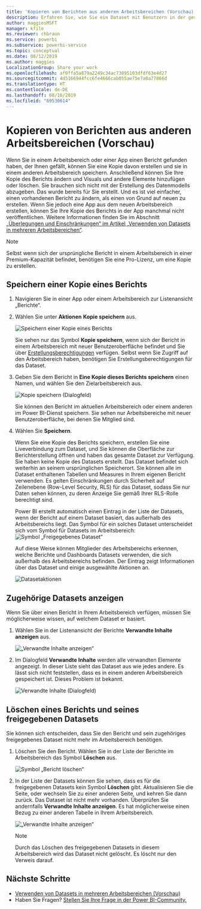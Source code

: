 ```yaml
---
title: 'Kopieren von Berichten aus anderen Arbeitsbereichen (Vorschau): Power BI'
description: Erfahren Sie, wie Sie ein Dataset mit Benutzern in der gesamten Organisation teilen können. Dann können diese in ihren eigenen Arbeitsbereichen Berichte erstellen, die auf Ihrem Dataset basieren.
author: maggiesMSFT
manager: kfile
ms.reviewer: chbraun
ms.service: powerbi
ms.subservice: powerbi-service
ms.topic: conceptual
ms.date: 08/12/2019
ms.author: maggies
LocalizationGroup: Share your work
ms.openlocfilehash: af0ffa5a879a2249c34ac73895103dfdf63e4d27
ms.sourcegitcommit: 4d5166944fcc6fe4666cab055ae75e7a0a77866d
ms.translationtype: HT
ms.contentlocale: de-DE
ms.lasthandoff: 08/16/2019
ms.locfileid: "69530614"
---
```

# <a name="copy-reports-from-other-workspaces-preview"></a>Kopieren von Berichten aus anderen Arbeitsbereichen (Vorschau)

Wenn Sie in einem Arbeitsbereich oder einer App einen Bericht gefunden haben, der Ihnen gefällt, können Sie eine Kopie davon erstellen und sie in einem anderen Arbeitsbereich speichern. Anschließend können Sie Ihre Kopie des Berichts ändern und Visuals und andere Elemente hinzufügen oder löschen. Sie brauchen sich nicht mit der Erstellung des Datenmodells abzugeben. Das wurde bereits für Sie erstellt. Und es ist viel einfacher, einen vorhandenen Bericht zu ändern, als einen von Grund auf neuen zu erstellen. Wenn Sie jedoch eine App aus dem neuen Arbeitsbereich erstellen, können Sie Ihre Kopie des Berichts in der App manchmal nicht veröffentlichen. Weitere Informationen finden Sie im Abschnitt [„Überlegungen und Einschränkungen“ im Artikel „Verwenden von Datasets in mehreren Arbeitsbereichen“](service-datasets-across-workspaces.md#considerations-and-limitations).

> [!NOTE]
> Selbst wenn sich der ursprüngliche Bericht in einem Arbeitsbereich in einer Premium-Kapazität befindet, benötigen Sie eine Pro-Lizenz, um eine Kopie zu erstellen.

## <a name="save-a-copy-of-a-report"></a>Speichern einer Kopie eines Berichts

1. Navigieren Sie in einer App oder einem Arbeitsbereich zur Listenansicht „Berichte“.

1. Wählen Sie unter **Aktionen** **Kopie speichern** aus.

    ![Speichern einer Kopie eines Berichts](media/service-datasets-copy-reports/power-bi-dataset-save-report-copy.png)

    Sie sehen nur das Symbol **Kopie speichern**, wenn sich der Bericht in einem Arbeitsbereich mit neuer Benutzeroberfläche befindet und Sie über [Erstellungsberechtigungen](service-datasets-build-permissions.md#build-permissions-for-shared-datasets) verfügen. Selbst wenn Sie Zugriff auf den Arbeitsbereich haben, benötigen Sie Erstellungsberechtigungen für das Dataset.

3. Geben Sie dem Bericht in **Eine Kopie dieses Berichts speichern** einen Namen, und wählen Sie den Zielarbeitsbereich aus.

    ![Kopie speichern (Dialogfeld)](media/service-datasets-copy-reports/power-bi-dataset-save-report.png)

    Sie können den Bericht im aktuellen Arbeitsbereich oder einem anderen im Power BI-Dienst speichern. Sie sehen nur Arbeitsbereiche mit neuer Benutzeroberfläche, bei denen Sie Mitglied sind.
  
4. Wählen Sie **Speichern**.

    Wenn Sie eine Kopie des Berichts speichern, erstellen Sie eine Liveverbindung zum Dataset, und Sie können die Oberfläche zur Berichterstellung öffnen und haben das gesamte Dataset zur Verfügung. Sie haben keine Kopie des Datasets erstellt. Das Dataset befindet sich weiterhin an seinem ursprünglichen Speicherort. Sie können alle im Dataset enthaltenen Tabellen und Measures in Ihrem eigenen Bericht verwenden. Es gelten Einschränkungen durch Sicherheit auf Zeilenebene (Row-Level Security, RLS) für das Dataset, sodass Sie nur Daten sehen können, zu deren Anzeige Sie gemäß Ihrer RLS-Rolle berechtigt sind.

    Power BI erstellt automatisch einen Eintrag in der Liste der Datasets, wenn der Bericht auf einem Dataset basiert, das außerhalb des Arbeitsbereichs liegt. Das Symbol für ein solches Dataset unterscheidet sich vom Symbol für Datasets im Arbeitsbereich: ![Symbol „Freigegebenes Dataset“](media/service-datasets-discover-across-workspaces/power-bi-shared-dataset-icon.png)


    Auf diese Weise können Mitglieder des Arbeitsbereichs erkennen, welche Berichte und Dashboards Datasets verwenden, die sich außerhalb des Arbeitsbereichs befinden. Der Eintrag zeigt Informationen über das Dataset und einige ausgewählte Aktionen an.

    ![Datasetaktionen](media/service-datasets-across-workspaces/power-bi-dataset-actions.png)

## <a name="view-related-datasets"></a>Zugehörige Datasets anzeigen

Wenn Sie über einen Bericht in Ihrem Arbeitsbereich verfügen, müssen Sie möglicherweise wissen, auf welchem Dataset er basiert.

1. Wählen Sie in der Listenansicht der Berichte **Verwandte Inhalte anzeigen** aus.

    ![„Verwandte Inhalte anzeigen“](media/service-datasets-copy-reports/power-bi-dataset-view-related.png)

1. Im Dialogfeld **Verwandte Inhalte** werden alle verwandten Elemente angezeigt. In dieser Liste sieht das Dataset aus wie jedes andere. Es lässt sich nicht feststellen, dass es in einem anderen Arbeitsbereich gespeichert ist. Dieses Problem ist bekannt.
 
    ![Verwandte Inhalte (Dialogfeld)](media/service-datasets-copy-reports/power-bi-dataset-related.png)

## <a name="delete-a-report-and-its-shared-dataset"></a>Löschen eines Berichts und seines freigegebenen Datasets

Sie können sich entscheiden, dass Sie den Bericht und sein zugehöriges freigegebenes Dataset nicht mehr im Arbeitsbereich benötigen.

1. Löschen Sie den Bericht. Wählen Sie in der Liste der Berichte im Arbeitsbereich das Symbol **Löschen** aus.

    ![Symbol „Bericht löschen“](media/service-datasets-across-workspaces/power-bi-datasets-delete-report.png)

2. In der Liste der Datasets können Sie sehen, dass es für die freigegebenen Datasets kein Symbol **Löschen** gibt. Aktualisieren Sie die Seite, oder wechseln Sie zu einer anderen Seite, und kehren Sie dann zurück. Das Dataset ist nicht mehr vorhanden. Überprüfen Sie andernfalls **Verwandte Inhalte anzeigen**. Es hat möglicherweise einen Bezug zu einer anderen Tabelle in Ihrem Arbeitsbereich.

    ![„Verwandte Inhalte anzeigen“](media/service-datasets-across-workspaces/power-bi-dataset-view-related-icon.png)

    > [!NOTE]
    > Durch das Löschen des freigegebenen Datasets in diesem Arbeitsbereich wird das Dataset nicht gelöscht. Es löscht nur den Verweis darauf.


## <a name="next-steps"></a>Nächste Schritte

- [Verwenden von Datasets in mehreren Arbeitsbereichen (Vorschau)](service-datasets-across-workspaces.md)
- Haben Sie Fragen? [Stellen Sie Ihre Frage in der Power BI-Community.](http://community.powerbi.com/)
